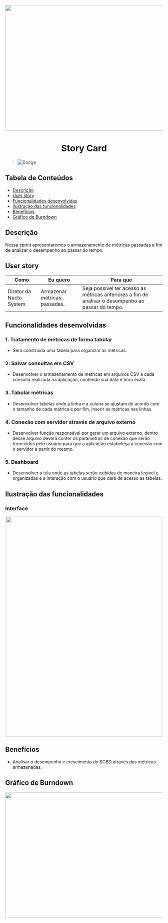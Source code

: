 <p align="center">
  <img src="https://github.com/DolphinDatabase/SGBD_Health/blob/Sprint-2/Images%20Sprint%202/Story%20card.jpg?w=400"height="400" width="700" />

</p>
<h1 align="center"> Story Card  </h1>  

> ![Badge](https://img.shields.io/badge/STATUS-CONCLU%C3%8DDO-green)


## Tabela de Conteúdos  


 * [Descrição](#descrição)
 * [User story](#user-story)  
 * [Funcionalidades desenvolvidas](#funcionalidades-desenvolvidas)
 * [Ilustração das funcionalidades](#ilustração-das-funcionalidades)
 * [Benefícios](#benefícios)
 * [Gráfico de Burndown](#gráfico-de-burndown)  



## Descrição  


<p align="justified"> Nessa sprint apresentaremos o armazenamento de métricas passadas a fim de analizar o desempenho ao passar do tempo.

  
## User story  
  
 
 | Como | Eu quero | Para que |
 | ------- | ------- | ------- |
 | Diretor da Necto System. | Armazenar métricas passadas. | Seja possível ter acesso as métricas anteriores a fim de analisar o desempenho ao passar do tempo. |
  
 
## Funcionalidades desenvolvidas  
  
  
 ### 1. Tratamento de métricas de forma tabular 
 - Será construída uma tabela para organizar as métricas.
  
 ### 2. Salvar consultas em CSV  
 - Desenvolver o armazenamento de métricas em arquivos CSV a cada consulta realizada na aplicação, contendo sua data e hora exata.
  
 ### 3. Tabular métricas  
 - Desenvolver tabelas onde a linha e a coluna se ajustam de acordo com o tamanho de cada métrica e por fim, inserir as métricas nas linhas.   
  
 ### 4. Conexão com servidor através de arquivo externo  
 - Desenvolver função responsável por gerar um arquivo externo, dentro desse arquivo deverá conter os parametros de conexão que serão fornecidos pelo usuário para que a aplicação estabeleça a conexão com o servidor a partir do mesmo.  
  
 ### 5. Dashboard  
 - Desenvolver a tela onde as tabelas serão exibidas de maneira legivel e organizadas e a interação com o usuário que dará de acesso as tabelas.
 

 ## Ilustração das funcionalidades   
  
  ### Interface    
  
   <p align="center">
  <img src="https://github.com/DolphinDatabase/SGBD_Health/blob/Sprint-2/Images%20Sprint%202/Wireframe.png?w=400"height="700" width="500" />
  
     
 ## Benefícios
  
  - Analisar o desempenho e crescimento do SGBD através das métricas armazenadas. 
  
    
 ## Gráfico de Burndown
  
  <p align="center">
  <img src="https://github.com/DolphinDatabase/SGBD_Health/blob/Sprint-2/Images%20Sprint%202/BurnDown.png?w=400"height="400" width="1300" />

  
  

  
  
  
  
 
